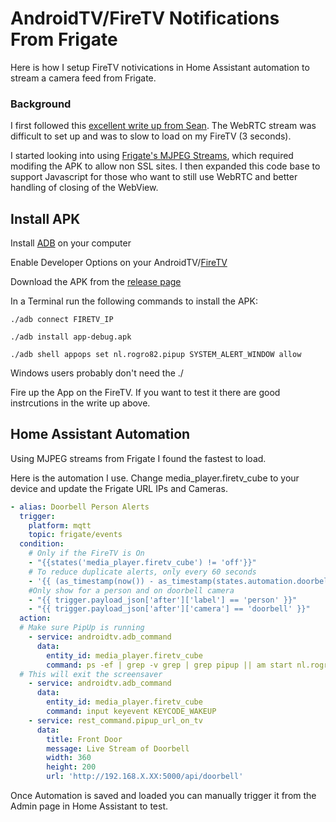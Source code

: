 # AndroidTV/FireTV Notifications From Frigate

Here is how I setup FireTV notivications in Home Assistant automation to stream a camera feed from Frigate.


### Background
I first followed this [excellent write up from Sean](https://seanblanchfield.com/2022/03/realtime-pip-cameras-on-tv-with-home-assistant). The WebRTC stream was difficult to set up and was to slow to load on my FireTV (3 seconds).

I started looking into using [Frigate's MJPEG Streams](https://docs.frigate.video/integrations/api/#get-apicamera_name), which required modifing the APK to allow non SSL sites. I then expanded this code base to support Javascript for those who want to still use WebRTC and better handling of closing of the WebView.

## Install APK

Install [ADB](https://www.xda-developers.com/install-adb-windows-macos-linux/#adbsetup) on your computer

Enable Developer Options on your AndroidTV/[FireTV](https://www.xda-developers.com/how-to-access-developer-options-amazon-fire-tv/)

Download the APK from the [release page](https://github.com/desertblade/PiPup/releases)

In a Terminal run the following commands to install the APK:

``` terminal
./adb connect FIRETV_IP

./adb install app-debug.apk

./adb shell appops set nl.rogro82.pipup SYSTEM_ALERT_WINDOW allow
```

Windows users probably don't need the ./

Fire up the App on the FireTV. If you want to test it there are good instrcutions in the write up above.

## Home Assistant Automation

Using MJPEG streams from Frigate I found the fastest to load.

Here is the automation I use. Change media_player.firetv_cube to your device and update the Frigate URL IPs and Cameras.

``` yaml
- alias: Doorbell Person Alerts
  trigger:
    platform: mqtt
    topic: frigate/events
  condition:
    # Only if the FireTV is On
    - "{{states('media_player.firetv_cube') != 'off'}}"
    # To reduce duplicate alerts, only every 60 seconds
    - '{{ (as_timestamp(now()) - as_timestamp(states.automation.doorbell_person_alerts.attributes.last_triggered, 0 ) | int > 60)}}'
    #Only show for a person and on doorbell camera
    - "{{ trigger.payload_json['after']['label'] == 'person' }}"
    - "{{ trigger.payload_json['after']['camera'] == 'doorbell' }}"
  action:
  # Make sure PipUp is running
    - service: androidtv.adb_command                         
      data:                            
        entity_id: media_player.firetv_cube                   
        command: ps -ef | grep -v grep | grep pipup || am start nl.rogro82.pipup/.MainActivity
  # This will exit the screensaver
    - service: androidtv.adb_command
      data:
        entity_id: media_player.firetv_cube
        command: input keyevent KEYCODE_WAKEUP
    - service: rest_command.pipup_url_on_tv
      data:
        title: Front Door
        message: Live Stream of Doorbell
        width: 360
        height: 200
        url: 'http://192.168.X.XX:5000/api/doorbell'
```

Once Automation is saved and loaded you can manually trigger it from the Admin page in Home Assistant to test.